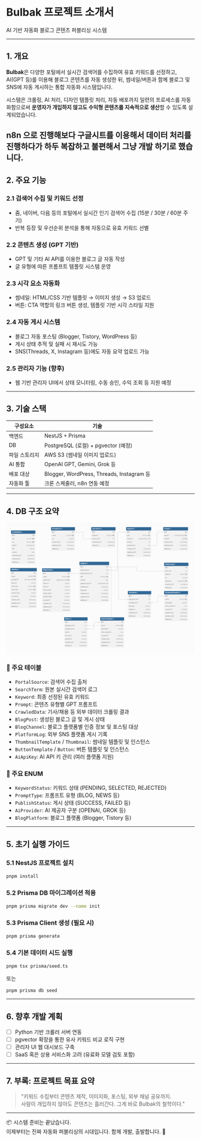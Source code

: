 # Bulbak 프로젝트 소개서

AI 기반 자동화 블로그 콘텐츠 퍼블리싱 시스템

---

## 1. 개요

**Bulbak**은 다양한 포털에서 실시간 검색어를 수집하여 유효 키워드를 선정하고, AI(GPT 등)를 이용해 블로그 콘텐츠를 자동 생성한 뒤, 썸네일/버튼과 함께 블로그 및 SNS에 자동 게시하는 통합 자동화 시스템입니다.

시스템은 크롤링, AI 처리, 디자인 템플릿 처리, 자동 배포까지 일련의 프로세스를 자동화함으로써 **운영자가 개입하지 않고도 수익형 콘텐츠를 지속적으로 생산**할 수 있도록 설계되었습니다.

## n8n 으로 진행해보다 구글시트를 이용해서 데이터 처리를 진행하다가 하두 복잡하고 불편해서 그냥 개발 하기로 했습니다.

## 2. 주요 기능

### 2.1 검색어 수집 및 키워드 선정

- 줌, 네이버, 다음 등의 포털에서 실시간 인기 검색어 수집 (15분 / 30분 / 60분 주기)
- 반복 등장 및 우선순위 분석을 통해 자동으로 유효 키워드 선별

### 2.2 콘텐츠 생성 (GPT 기반)

- GPT 및 기타 AI API를 이용한 블로그 글 자동 작성
- 글 유형에 따른 프롬프트 템플릿 시스템 운영

### 2.3 시각 요소 자동화

- 썸네일: HTML/CSS 기반 템플릿 → 이미지 생성 → S3 업로드
- 버튼: CTA 역할의 링크 버튼 생성, 템플릿 기반 시각 스타일 지원

### 2.4 자동 게시 시스템

- 블로그 자동 포스팅 (Blogger, Tistory, WordPress 등)
- 게시 상태 추적 및 실패 시 재시도 가능
- SNS(Threads, X, Instagram 등)에도 자동 요약 업로드 가능

### 2.5 관리자 기능 (향후)

- 웹 기반 관리자 UI에서 상태 모니터링, 수동 승인, 수익 조회 등 지원 예정

---

## 3. 기술 스택

| 구성요소      | 기술                                      |
| ------------- | ----------------------------------------- |
| 백엔드        | NestJS + Prisma                           |
| DB            | PostgreSQL (로컬) + pgvector (예정)       |
| 파일 스토리지 | AWS S3 (썸네일 이미지 업로드)             |
| AI 통합       | OpenAI GPT, Gemini, Grok 등               |
| 배포 대상     | Blogger, WordPress, Threads, Instagram 등 |
| 자동화 툴     | 크론 스케줄러, n8n 연동 예정              |

---

## 4. DB 구조 요약

![Bulbak 시스템 흐름도](./images/DBML.png)

### 🔹 주요 테이블

- `PortalSource`: 검색어 수집 출처
- `SearchTerm`: 원본 실시간 검색어 로그
- `Keyword`: 최종 선정된 유효 키워드
- `Prompt`: 콘텐츠 유형별 GPT 프롬프트
- `CrawledData`: 기사/채용 등 외부 데이터 크롤링 결과
- `BlogPost`: 생성된 블로그 글 및 게시 상태
- `BlogChannel`: 블로그 플랫폼별 인증 정보 및 포스팅 대상
- `PlatformLog`: 외부 SNS 플랫폼 게시 기록
- `ThumbnailTemplate` / `Thumbnail`: 썸네일 템플릿 및 인스턴스
- `ButtonTemplate` / `Button`: 버튼 템플릿 및 인스턴스
- `AiApiKey`: AI API 키 관리 (여러 플랫폼 지원)

### 🔹 주요 ENUM

- `KeywordStatus`: 키워드 상태 (PENDING, SELECTED, REJECTED)
- `PromptType`: 프롬프트 유형 (BLOG, NEWS 등)
- `PublishStatus`: 게시 상태 (SUCCESS, FAILED 등)
- `AiProvider`: AI 제공자 구분 (OPENAI, GROK 등)
- `BlogPlatform`: 블로그 플랫폼 (Blogger, Tistory 등)

---

## 5. 초기 실행 가이드

### 5.1 NestJS 프로젝트 설치

```bash
pnpm install
```

### 5.2 Prisma DB 마이그레이션 적용

```bash
pnpm prisma migrate dev --name init
```

### 5.3 Prisma Client 생성 (필요 시)

```bash
pnpm prisma generate
```

### 5.4 기본 데이터 시드 실행

```bash
pnpm tsx prisma/seed.ts
```

또는

```bash
pnpm prisma db seed
```

---

## 6. 향후 개발 계획

- [ ] Python 기반 크롤러 서버 연동
- [ ] pgvector 확장을 통한 유사 키워드 비교 로직 구현
- [ ] 관리자 UI 웹 대시보드 구축
- [ ] SaaS 혹은 상용 서비스화 고려 (유료화 모델 검토 포함)

---

## 7. 부록: 프로젝트 목표 요약

> "키워드 수집부터 콘텐츠 제작, 이미지화, 포스팅, 외부 채널 공유까지.  
> 사람이 개입하지 않아도 콘텐츠는 흘러간다. 그게 바로 Bulbak의 철학이다."

---

📦 시스템 준비는 끝났습니다.  
이제부터는 진짜 자동화 퍼블리싱의 시대입니다. 함께 개발, 출발합니다. 🚀
